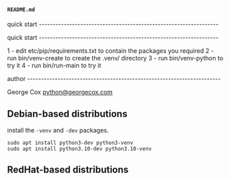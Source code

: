 
#### `README.md`

quick start -----------------------------------------------------------------

quick start -----------------------------------------------------------------

1 - edit etc/pip/requirements.txt to contain the packages you required
2 - run bin/venv-create to create the .venv/ directory
3 - run bin/venv-python to try it 
4 - run bin/run-main to try it


author ----------------------------------------------------------------------

George Cox <python@georgecox.com>


## Debian-based distributions

install the `-venv` and `-dev` packages.

    sudo apt install python3-dev python3-venv
    sudo apt install python3.10-dev python3.10-venv


## RedHat-based distributions


